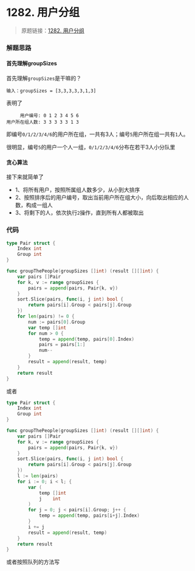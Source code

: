 # 1282. 用户分组

> 原题链接：[1282. 用户分组](https://leetcode-cn.com/problems/group-the-people-given-the-group-size-they-belong-to/)

### 解题思路
#### 首先理解groupSizes
首先理解``groupSizes``是干嘛的？
```
输入：groupSizes = [3,3,3,3,3,1,3]
```
表明了 
```
     用户编号: 0 1 2 3 4 5 6
用户所在组人数: 3 3 3 3 3 1 3
```
即编号``0/1/2/3/4/6``的用户所在组，一共有3人；编号``5``用户所在组一共有``1``人。

很明显，编号``5``的用户一个人一组，``0/1/2/3/4/6``分布在若干3人小分队里

#### 贪心算法
接下来就简单了
* 1、将所有用户，按照所属组人数多少，从小到大排序
* 2、按照排序后的用户编号，取出当前用户所在组大小，向后取出相应的人数，构成一组人
* 3、将剩下的人，依次执行``2``操作，直到所有人都被取出
### 代码
```go
type Pair struct {
	Index int
	Group int
}

func groupThePeople(groupSizes []int) (result [][]int) {
	var pairs []Pair
	for k, v := range groupSizes {
		pairs = append(pairs, Pair{k, v})
	}
	sort.Slice(pairs, func(i, j int) bool {
		return pairs[i].Group < pairs[j].Group
	})
	for len(pairs) != 0 {
		num := pairs[0].Group
		var temp []int
		for num > 0 {
			temp = append(temp, pairs[0].Index)
			pairs = pairs[1:]
			num--
		}
		result = append(result, temp)
	}
	return result
}
```
或者
```go
type Pair struct {
	Index int
	Group int
}

func groupThePeople(groupSizes []int) (result [][]int) {
	var pairs []Pair
	for k, v := range groupSizes {
		pairs = append(pairs, Pair{k, v})
	}
	sort.Slice(pairs, func(i, j int) bool {
		return pairs[i].Group < pairs[j].Group
	})
	l := len(pairs)
	for i := 0; i < l; {
		var (
			temp []int
			j    int
		)
		for j = 0; j < pairs[i].Group; j++ {
			temp = append(temp, pairs[i+j].Index)
		}
		i += j
		result = append(result, temp)
	}
	return result
}
```
或者按照队列的方法写
